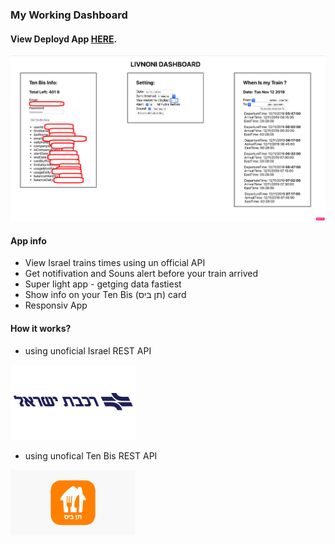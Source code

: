 ### My Working Dashboard

#### View Deployd App [HERE](https://work-tool-baaef.firebaseapp.com/ "HERE").

![App Screenshot:](https://github.com/livnoni/my-work-dashboard/blob/master/screenshots/livnoni_dashboard.png)

####  App info
- View Israel trains times using un official API
- Get notifivation and Souns alert before your train arrived
- Super light app - getging data fastiest
- Show info on your Ten Bis (תן ביס) card
- Responsiv App

#### How it works?
- using unoficial Israel REST API 
<img width="200" alt="portfolio_view" src="https://github.com/livnoni/my-work-dashboard/blob/master/screenshots/israelrail.jpg">

- using unofical Ten Bis REST API 
<img width="200" alt="portfolio_view" src="https://github.com/livnoni/my-work-dashboard/blob/master/screenshots/tenbis.png">
